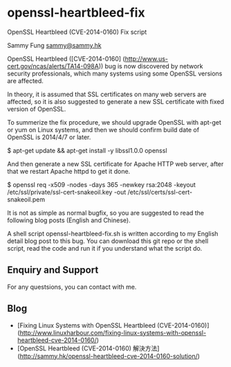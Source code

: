 openssl-heartbleed-fix
======================

OpenSSL Heartbleed (CVE-2014-0160) Fix script

Sammy Fung <sammy@sammy.hk>

OpenSSL Heartbleed ([CVE-2014-0160] (http://www.us-cert.gov/ncas/alerts/TA14-098A)) bug is now discovered by network security professionals, which many systems using some OpenSSL versions are affected.

In theory, it is assumed that SSL certificates on many web servers are affected, so it is also suggested to generate a new SSL certificate with fixed version of OpenSSL.

To summerize the fix procedure, we should upgrade OpenSSL with apt-get or yum on Linux systems, and then we should confirm build date of OpenSSL is 2014/4/7 or later.

$ apt-get update && apt-get install -y libssl1.0.0 openssl

And then generate a new SSL certificate for Apache HTTP web server, after that we restart Apache httpd to get it done.

$ openssl req -x509 -nodes -days 365 -newkey rsa:2048 -keyout /etc/ssl/private/ssl-cert-snakeoil.key -out /etc/ssl/certs/ssl-cert-snakeoil.pem

It is not as simple as normal bugfix, so you are suggested to read the following blog posts (English and Chinese). 

A shell script openssl-heartbleed-fix.sh is written according to my English detail blog post to this bug. You can download this git repo or the shell script, read the code and run it if you understand what the script do.

Enquiry and Support
-------------------

For any questsions, you can contact with me.

Blog
----
* [Fixing Linux Systems with OpenSSL Heartbleed (CVE-2014-0160)] (http://www.linuxharbour.com/fixing-linux-systems-with-openssl-heartbleed-cve-2014-0160/)
* [OpenSSL Heartbleed (CVE-2014-0160) 解決方法] (http://sammy.hk/openssl-heartbleed-cve-2014-0160-solution/)
